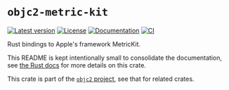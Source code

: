 # `objc2-metric-kit`

[![Latest version](https://badgen.net/crates/v/objc2-metric-kit)](https://crates.io/crates/objc2-metric-kit)
[![License](https://badgen.net/badge/license/Zlib%20OR%20Apache-2.0%20OR%20MIT/blue)](../../LICENSE.md)
[![Documentation](https://docs.rs/objc2-metric-kit/badge.svg)](https://docs.rs/objc2-metric-kit/)
[![CI](https://github.com/madsmtm/objc2/actions/workflows/ci.yml/badge.svg)](https://github.com/madsmtm/objc2/actions/workflows/ci.yml)

Rust bindings to Apple's framework MetricKit.

This README is kept intentionally small to consolidate the documentation, see
[the Rust docs](https://docs.rs/objc2-metric-kit/) for more details on this crate.

This crate is part of the [`objc2` project](https://github.com/madsmtm/objc2),
see that for related crates.
